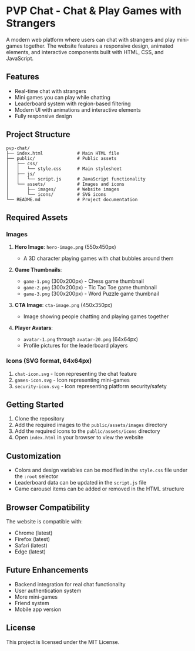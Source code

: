 # PVP Chat - Chat & Play Games with Strangers

A modern web platform where users can chat with strangers and play mini-games together. The website features a responsive design, animated elements, and interactive components built with HTML, CSS, and JavaScript.

## Features

- Real-time chat with strangers
- Mini games you can play while chatting
- Leaderboard system with region-based filtering
- Modern UI with animations and interactive elements
- Fully responsive design

## Project Structure

```
pvp-chat/
├── index.html             # Main HTML file
├── public/                # Public assets
│   ├── css/
│   │   └── style.css      # Main stylesheet
│   ├── js/
│   │   └── script.js      # JavaScript functionality
│   └── assets/            # Images and icons
│       ├── images/        # Website images
│       └── icons/         # SVG icons
└── README.md              # Project documentation
```

## Required Assets

### Images

1. **Hero Image**: `hero-image.png` (550x450px)
   - A 3D character playing games with chat bubbles around them

2. **Game Thumbnails**:
   - `game-1.png` (300x200px) - Chess game thumbnail
   - `game-2.png` (300x200px) - Tic Tac Toe game thumbnail
   - `game-3.png` (300x200px) - Word Puzzle game thumbnail

3. **CTA Image**: `cta-image.png` (450x350px)
   - Image showing people chatting and playing games together

4. **Player Avatars**:
   - `avatar-1.png` through `avatar-20.png` (64x64px)
   - Profile pictures for the leaderboard players

### Icons (SVG format, 64x64px)

1. `chat-icon.svg` - Icon representing the chat feature
2. `games-icon.svg` - Icon representing mini-games
3. `security-icon.svg` - Icon representing platform security/safety

## Getting Started

1. Clone the repository
2. Add the required images to the `public/assets/images` directory
3. Add the required icons to the `public/assets/icons` directory
4. Open `index.html` in your browser to view the website

## Customization

- Colors and design variables can be modified in the `style.css` file under the `:root` selector
- Leaderboard data can be updated in the `script.js` file
- Game carousel items can be added or removed in the HTML structure

## Browser Compatibility

The website is compatible with:
- Chrome (latest)
- Firefox (latest)
- Safari (latest)
- Edge (latest)

## Future Enhancements

- Backend integration for real chat functionality
- User authentication system
- More mini-games
- Friend system
- Mobile app version

## License

This project is licensed under the MIT License. 